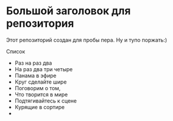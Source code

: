 # Большой заголовок для репозитория
Этот репозиторий создан для пробы пера. Ну и тупо поржать:)

Список
- Раз на раз два
- На раз два три четыре
- Панама в эфире
- Круг сделайте шире
- Поговорим о том,
- Что творится в мире
- Подтягивайтесь к сцене
- Курящие в сортире
- 